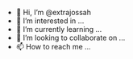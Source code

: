 - 👋 Hi, I’m @extrajossah
- 👀 I’m interested in ...
- 🌱 I’m currently learning ...
- 💞️ I’m looking to collaborate on ...
- 📫 How to reach me ...

<!---
extrajossah/extrajossah is a ✨ special ✨ repository because its `README.md` (this file) appears on your GitHub profile.
You can click the Preview link to take a look at your changes.
--->
